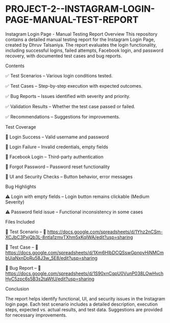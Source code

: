# PROJECT-2--INSTAGRAM-LOGIN-PAGE-MANUAL-TEST-REPORT
Instagram Login Page - Manual Testing Report
Overview
This repository contains a detailed manual testing report for the Instagram Login Page, created by Dhruv Talsaniya. The report evaluates the login functionality, including successful logins, failed attempts, Facebook login, and password recovery, with documented test cases and bug reports.

Contents

✅ Test Scenarios – Various login conditions tested.

✅ Test Cases – Step-by-step execution with expected outcomes.

✅ Bug Reports – Issues identified with severity and priority.

✅ Validation Results – Whether the test case passed or failed.

✅ Recommendations – Suggestions for improvements.

Test Coverage

🔹 Login Success – Valid username and password

🔹 Login Failure – Invalid credentials, empty fields

🔹 Facebook Login – Third-party authentication

🔹 Forgot Password – Password reset functionality

🔹 UI and Security Checks – Button behavior, error messages

Bug Highlights

⚠️ Login with empty fields – Login button remains clickable (Medium Severity)

⚠️ Password field issue – Functional inconsistency in some cases

Files Included

📌 Test Scenario – 🔗 https://docs.google.com/spreadsheets/d/1Yhz2nCSm-XCJbC3PxjQb3L-8ntla1zmvTXhm5xKqIWA/edit?usp=sharing

📌 Test Case – 🔗 https://docs.google.com/spreadsheets/d/1Xm6HIbDCQSswGpnpyHjNMCmbUiaNxnDoRu58J3w_5E8/edit?usp=sharing

📌 Bug Report – 🔗 https://docs.google.com/spreadsheets/d/1S90xnCqpU0VunP038LOwHvchHyC5zpc6s5B3s2taWtU/edit?usp=sharing

Conclusion

The report helps identify functional, UI, and security issues in the Instagram login page. Each test scenario includes a detailed description, execution steps, expected vs. actual results, and test data. Suggestions are provided for necessary improvements.

